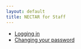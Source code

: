 ```yaml
---
layout: default
title: NECTAR for Staff
---
```


- [Logging in](logging-in.html)
- [Changing your password](changing-your-password.html)
